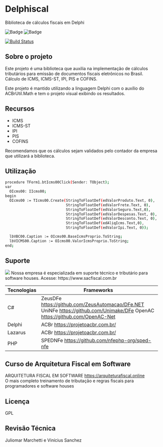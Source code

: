 # Delphiscal
Biblioteca de cálculos fiscais em Delphi

![Badge](https://img.shields.io/static/v1?label=delphi&message=language&color=blue&style=for-the-badge&logo=delphi)
![Badge](https://img.shields.io/static/v1?label=acbr&message=framework&color=blue&style=for-the-badge&logo=acbr)


[![Build Status](https://travis-ci.org/joemccann/dillinger.svg?branch=master)](https://travis-ci.org/joemccann/dillinger)

## Sobre o projeto 
  Este projeto é uma biblioteca que auxilia na implementação de cálculos tributários para emissão de documentos fiscais eletrônicos no Brasil. Cálculo de ICMS, ICMS-ST, IPI, PIS e COFINS.

Este projeto é mantido utilizando a linguagem Delphi com o auxílio do ACBrUtil.Math e tem o projeto visual exibindo os resultados. 

## Recursos

- ICMS
- ICMS-ST
- IPI
- PIS
- COFINS

Recomendamos que os cálculos sejam validados pelo contador da empresa que utilizará a biblioteca.

## Utilização
```sh
procedure TForm1.btIcms00Click(Sender: TObject);
var
  OIcms00: IIcms00;
begin
  OIcms00 := TIcms00.Create(StringToFloatDef(edValorProduto.Text, 0),
                            StringToFloatDef(edValorFrete.Text, 0),
                            StringToFloatDef(edValorSeguro.Text,0),
                            StringToFloatDef(edValorDespesas.Text, 0),
                            StringToFloatDef(edValorDesconto.Text, 0),
                            StringToFloatDef(edAliqIcms.Text,0),
                            StringToFloatDef(edValorIpi.Text, 0));

  lbVBC00.Caption := OIcms00.BaseIcmsProprio.ToString;
  lbVICMS00.Caption := OIcms00.ValorIcmsProprio.ToString;
end;
```

## Suporte
<img src="https://www.sacfiscal.com.br/biosac64.png">
Nossa empresa é especializada em suporte técnico e tributário para software houses.
Acesse: https://www.sacfiscal.com.br

| Tecnologias | Frameworks |
| ------ | ------ |
| C# | ZeusDFe <https://github.com/ZeusAutomacao/DFe.NET> UniNFe <https://github.com/Unimake/DFe> OpenAC <https://github.com/OpenAC-Net> |
| Delphi | ACBr <https://projetoacbr.com.br/> |
| Lazarus | ACBr <https://projetoacbr.com.br/> |
| PHP | SPEDNFe <https://github.com/nfephp-org/sped-nfe> |


## Curso de Arquitetura Fiscal em Software
ARQUITETURA FISCAL EM SOFTWARE <https://arquiteturafiscal.online>
<br>O mais completo treinamento de tributação e regras fiscais para programadores e software houses

## Licença

GPL

## Revisão Técnica
Juliomar Marchetti e Vinícius Sanchez
